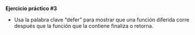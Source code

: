 **Ejercicio práctico #3**

- Usa la palabra clave “defer” para mostrar que una función diferida corre después que la función que la contiene finaliza o retorna.


